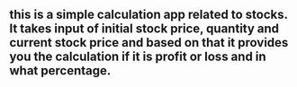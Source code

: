## this is a simple calculation app related to stocks. It takes input of initial stock price, quantity and current stock price and based on that it provides you the calculation if it is profit or loss and in what percentage.